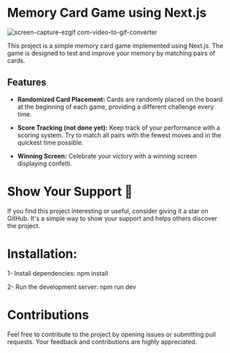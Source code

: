 # Memory Card Game using Next.js

![screen-capture-ezgif com-video-to-gif-converter](https://github.com/mohamedhadri/skyrim-memory-card-game/assets/68324184/c7ea46ef-2558-4ad0-9ca0-02e58fa320f4)

This project is a simple memory card game implemented using Next.js. The game is designed to test and improve your memory by matching pairs of cards.

## Features

- **Randomized Card Placement:** Cards are randomly placed on the board at the beginning of each game, providing a different challenge every time.

- **Score Tracking (not done yet):** Keep track of your performance with a scoring system. Try to match all pairs with the fewest moves and in the quickest time possible.

- **Winning Screen:** Celebrate your victory with a winning screen displaying confetti.

# Show Your Support 🌟

If you find this project interesting or useful, consider giving it a star on GitHub. It's a simple way to show your support and helps others discover the project.

# Installation:

1- Install dependencies:
npm install

2- Run the development server:
npm run dev

# Contributions

Feel free to contribute to the project by opening issues or submitting pull requests. Your feedback and contributions are highly appreciated.
